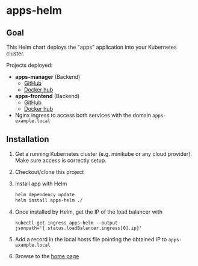 # apps-helm

## Goal

This Helm chart deploys the "apps" application into your Kubernetes cluster.

Projects deployed:

- **apps-manager** (Backend)
  - [GitHub](https://github.com/castelblanque/apps-manager)
  - [Docker hub](https://hub.docker.com/r/castelblanque/apps-manager)
- **apps-frontend** (Backend)
  - [GitHub](https://github.com/castelblanque/apps-frontend)
  - [Docker hub](https://hub.docker.com/r/castelblanque/apps-frontend)
- Nginx ingress to access both services with the domain `apps-example.local`

## Installation

1. Get a running Kubernetes cluster (e.g. minikube or any cloud provider). Make sure access is correctly setup.

2. Checkout/clone this project

3. Install app with Helm

    ```bash
    helm dependency update
    helm install apps-helm ./
    ```

4. Once installed by Helm, get the IP of the load balancer with

    `kubectl get ingress apps-helm --output jsonpath='{.status.loadBalancer.ingress[0].ip}'`

5. Add a record in the local hosts file pointing the obtained IP to `apps-example.local`

6. Browse to the [home page](http://apps-example.local/)
